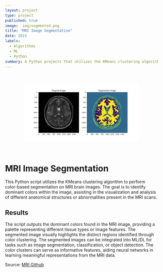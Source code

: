 ```yaml
---
layout: project
type: project
published: true
image:  img/segmented.png
title: "MRI Image Segmentation"
date: 2023
labels:
  - Algorithms
  - ML
  - Python
summary: A Python projects that utilizes the KMeans clustering algorithm to perform color-based segmentation on MRI brain images. The goal is to identify dominant colors within the image, assisting in the visualization and analysis of different anatomical structures or abnormalities present in the MRI scans.
---
```

<br>
<br>

<img class="img-fluid" src="../img/mri-clustering.png" style="width: 75%; display: block; margin: 0 auto;">

<br>
<br>

<div class="project-summary">
<h1>MRI Image Segmentation</h1>
  <p>
    This Python script utilizes the KMeans clustering algorithm to perform color-based segmentation on MRI brain images. The goal is to identify dominant colors within the image, assisting in the visualization and analysis of different anatomical structures or abnormalities present in the MRI scans.
  </p>
</div>

<h2>Results</h2>
<p>
    The script outputs the dominant colors found in the MRI image, providing a palette representing different tissue types or image features. The segmented image visually highlights the distinct regions identified through color clustering. The segmented images can be integrated into ML/DL for tasks such as image segmentation, classification, or object detection. The color clusters can serve as informative features, aiding neural networks in learning meaningful representations from the MRI data.
</p>
 
Source: <a href="https://github.com/DaniCoimbra/MRI-Image-Segmentation">MRI Github</a>

